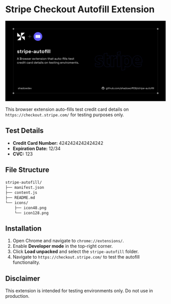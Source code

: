 # Stripe Checkout Autofill Extension

<div align="center">
  <img src="banner.png" alt="stripe-autofill Banner" width="1280"/>
</div>

This browser extension auto-fills test credit card details on `https://checkout.stripe.com/` for testing purposes only.

## Test Details

- **Credit Card Number:** 4242424242424242
- **Expiration Date:** 12/34
- **CVC:** 123

## File Structure
```
stripe-autofill/
├── manifest.json
├── content.js
├── README.md
└── icons/
    ├── icon48.png
    └── icon128.png
```


## Installation

1. Open Chrome and navigate to `chrome://extensions/`.
2. Enable **Developer mode** in the top-right corner.
3. Click **Load unpacked** and select the `stripe-autofill` folder.
4. Navigate to `https://checkout.stripe.com/` to test the autofill functionality.

## Disclaimer

This extension is intended for testing environments only. Do not use in production.
